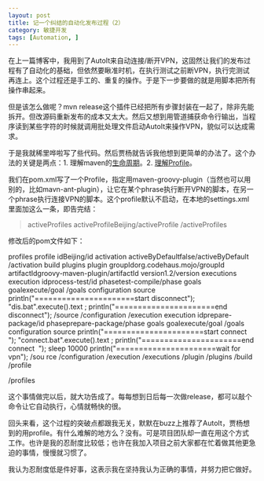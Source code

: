 ```yaml
---
layout: post
title: 记一个纠结的自动化发布过程（2）
category: 敏捷开发
tags: [Automation, ]
---
```

在上一篇博客中，我用到了AutoIt来自动连接/断开VPN，这固然让我们的发布过程有了自动化的基础，但依然要瞅准时机，在执行测试之前断VPN，执行完测试再连上。这个过程还是手工的、重复的操作。于是下一步要做的就是用脚本把所有操作串起来。

但是该怎么做呢？mvn release这个插件已经把所有步骤封装在一起了，除非先能拆开。但改源码重新发布的成本又太大。然后又想到用管道捕获命令行输出，当程序读到某些字符的时候就调用批处理文件启动AutoIt来操作VPN，貌似可以达成需求。

于是我就稀里哗啦写了些代码。然后贾杨就告诉我他想到更简单的办法了。这个办法的关键是两点：1. 理解maven的<a href="http://maven.apache.org/guides/introduction/introduction-to-the-lifecycle.html" target="_blank">生命周期</a>。2. <a href="http://maven.apache.org/guides/introduction/introduction-to-profiles.html" target="_blank">理解Profile</a>。

我们在pom.xml写了一个Profile，指定用maven-groovy-plugin（当然也可以用别的，比如mavn-ant-plugin），让它在某个phrase执行断开VPN的脚本，在另一个phrase执行连接VPN的脚本。这个profile默认不启动，在本地的settings.xml里面加这么一条，即告完结：
<blockquote>activeProfiles
activeProfileBeijing/activeProfile
/activeProfiles</blockquote>
修改后的pom文件如下：

profiles
profile
idBeijing/id
activation
activeByDefaultfalse/activeByDefault
/activation
build
plugins
plugin
groupIdorg.codehaus.mojo/groupId
artifactIdgroovy-maven-plugin/artifactId
version1.2/version
executions
execution
idprocess-test/id
phasetest-compile/phase
goals
goalexecute/goal
/goals
configuration
source
println("======================start disconnect");
"dis.bat".execute().text ;
println("======================end disconnect");
/source
/configuration
/execution
execution
idprepare-package/id
phaseprepare-package/phase
goals
goalexecute/goal
/goals
configuration
source
println("======================start connect ");
"connect.bat".execute().text ;
println("======================end connect  ");
sleep 10000
println("======================wait for vpn");
/sou
rce
/configuration
/execution
/executions
/plugin
/plugins
/build
/profile

/profiles

这个事情做完以后，就大功告成了。每每想到日后每一次做release，都可以敲个命令让它自动执行，心情就畅快的很。

回头来看，这个过程的突破点都跟我无关，默默在buzz上推荐了AutoIt，贾杨想到的用profile。有什么难解的地方么？没有。可是项目团队却一直在用这个方式工作。也许是我的忍耐度比较低；也许在我加入项目之前大家都在忙着做其他更急迫的事情，慢慢就习惯了。

我认为忍耐度低是件好事，这表示我在坚持我认为正确的事情，并努力把它做好。